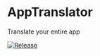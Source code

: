 # AppTranslator
Translate your entire app


[![Release](https://jitpack.io/v/jitpack/android-example.svg)](https://jitpack.io/#Lebogang95/AppTranslator)
